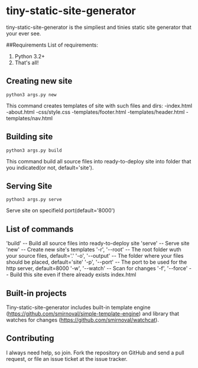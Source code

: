 # tiny-static-site-generator

tiny-static-site-generator is the simpliest and tinies static site generator that your ever see.

##Requirements
List of requirements:
1) Python 3.2+
2) That's all!

## Creating new site

```
python3 args.py new
```

This command creates templates of site with such files and dirs:
-index.html
-about.html
-css/style.css
-templates/footer.html
-templates/header.html
-templates/nav.html

## Building site

```
python3 args.py build
```

This command build all source files into ready-to-deploy site into folder that you indicated(or not, default='site').

## Serving Site

```
python3 args.py serve
```

Serve site on specifield port(default='8000')

## List of commands

'build' -- Build all source files into ready-to-deploy site
'serve' -- Serve site
'new' -- Create new site's templates
'-r', '--root' -- The root folder wuth your source files, default='.'
'-o', '--output' -- The folder where your files should be placed, default='site'
'-p', '--port' -- The port to be used for the http server, default=8000
'-w', '--watch' -- Scan for changes
'-f', '--force' -- Build this site even if there already exists index.html


## Built-in projects
Tiny-static-site-generator includes built-in template engine (https://github.com/smirnoval/simple-template-engine)
and library that watches for changes (https://github.com/smirnoval/watchcat).

## Contributing

I always need help, so join.
Fork the repository on GitHub and send a pull request, or file an issue ticket at the issue tracker. 


